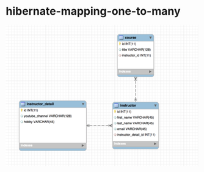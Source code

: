 # hibernate-mapping-one-to-many

![Screenshot](https://github.com/treethree/hibernate-mapping-one-to-many/blob/master/Screen%20Shot%202018-12-05%20at%203.27.30%20PM.png)
